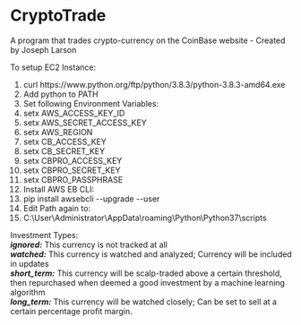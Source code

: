# CryptoTrade
A program that trades crypto-currency on the CoinBase website - Created by Joseph Larson

To setup EC2 Instance:
<ol>
<li> curl https://www.python.org/ftp/python/3.8.3/python-3.8.3-amd64.exe </li>
<li> Add python to PATH </li>
<li> Set following Environment Variables: </li>
<li> setx AWS_ACCESS_KEY_ID </li>
<li> setx AWS_SECRET_ACCESS_KEY </li>
<li> setx AWS_REGION </li>
<li> setx CB_ACCESS_KEY </li>
<li> setx CB_SECRET_KEY </li>
<li> setx CBPRO_ACCESS_KEY </li>
<li> setx CBPRO_SECRET_KEY </li>
<li> setx CBPRO_PASSPHRASE </li>
<li> Install AWS EB CLI: </li>
<li> pip install awsebcli --upgrade --user </li>
<li> Edit Path again to: </li>
<li> C:\User\Administrator\AppData\roaming\Python\Python37\scripts </li>
</ol>

Investment Types: <br/>
***ignored:*** This currency is not tracked at all <br/>
***watched:*** This currency is watched and analyzed; Currency will be included in updates <br/>
***short_term:*** This currency will be scalp-traded above a certain threshold, then repurchased when deemed a good investment by a machine learning algorithm <br/>
***long_term:*** This currency will be watched closely; Can be set to sell at a certain percentage profit margin.
